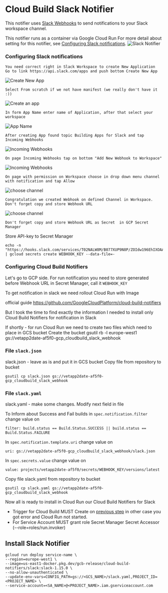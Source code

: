 # Cloud Build Slack Notifier

This notifier uses [Slack Webhooks](https://api.slack.com/messaging/webhooks) to send notifications to your Slack workspace channel.

This notifier runs as a container via Google Cloud Run For more detail about setting for this notifier, see [Configuring Slack notifications](https://cloud.google.com/cloud-build/docs/configuring-notifications/configure-slack).
![Slack Notifier](README/CloudBuild-Slack.jpg)
### Configuring Slack notifications

    You need correct right in Slack Workspace to create New Application
    Go to link https://api.slack.com/apps and push bottom Create New App 
![Create New App](README/1.png)

    Select From scratch if we not have manifest (we really don't have it :))
![Create an app](README/2.png)

    In form App Name enter name of Application, after that select your workspace
![App Name](README/3.png)

    After creating App found topic Building Apps for Slack and tap Incoming Webhooks
![Incoming Webhooks](README/4.png)

    On page Incoming Webhooks tap on bottom "Add New Webhook to Workspace"
![Incoming Webhooks](README/5.png)

    On page with permission on Workspace choose in drop down menu channel with notification and tap Allow
![choose channel](README/6.png)

    Congratulation we created Webhook on defined Channel in Workspace. Don't forget copy and store Webhook URL 
![choose channel](README/7.png)

    Don't forget copy and store Webhook URL as Secret  in GCP Secret Manager
Store API-key to Secret Manager
```commandline
echo -n "https://hooks.slack.com/services/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" | gcloud secrets create WEBHOOK_KEY --data-file=-
```
### Configuring Cloud Build Notifiers

Let's go to GCP side.
For run notification you need to store generated before Webhook URL in Secret Manager, call it `WEBHOOK_KEY`

To get notification in slack we need rollout Cloud Run with Image

 official guide https://github.com/GoogleCloudPlatform/cloud-build-notifiers
 
But I took the time to find exactly the information I needed to install only Cloud Build Notifiers for notification in Slack 

If shortly - for run Cloud Run we need to create two files which need to place in GCS bucket
Create the bucket 
gsutil rb -l europe-west1 gs://vetapp2date-af5f0-gcp_cloudbuild_slack_webhook

### File `slack.json` 

slack.json - leave as is and put it in GCS bucket
Copy file from repository to bucket
```commandline
gsutil cp slack.json gs://vetapp2date-af5f0-gcp_cloudbuild_slack_webhook
```

### File `slack.yaml` 
slack.yaml - make some changes. Modify next field in file

To Inform about Success and Fail builds in `spec.notification.filter` change value on
```commandline 
filter: build.status == Build.Status.SUCCESS || build.status == Build.Status.FAILURE
```

In `spec.notification.template.uri` change value on
```commandline 
uri: gs://vetapp2date-af5f0-gcp_cloudbuild_slack_webhook/slack.json
```

In `spec.secrets.value` change value on
```commandline 
value: projects/vetapp2date-af5f0/secrets/WEBHOOK_KEY/versions/latest
```

Copy file slack.yaml from repository to bucket
```commandline
gsutil cp slack.yaml gs://vetapp2date-af5f0-gcp_cloudbuild_slack_webhook
```

Now all is ready to install in Cloud Run our Cloud Build Notifiers for Slack
- Trigger for Cloud Build MUST Create on [previous step](https://github.com/dnk80/CloudBuild/tree/main/CloudBuild-GitHub-integration) in other case you got error and Cloud Run not started.
- For Service Account MUST grant role Secret Manager Secret Accessor (--role=roles/run.invoker)


## Install Slack Notifier
```commandline
gcloud run deploy service-name \
--region=europe-west1 \
--image=us-east1-docker.pkg.dev/gcb-release/cloud-build-notifiers/slack:slack-1.15.0 \
--no-allow-unauthenticated \
--update-env-vars=CONFIG_PATH=gs://<GCS_NAME>/slack.yaml,PROJECT_ID=<PROJECT_NAME> \
--service-account=<SA_NAME>@<PROJECT_NAME>.iam.gserviceaccount.com
```
